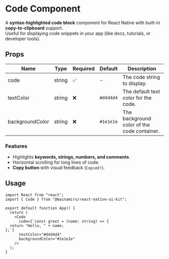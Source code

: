 # Code Component

A **syntax-highlighted code block** component for React Native with built-in **copy-to-clipboard** support.  
Useful for displaying code snippets in your app (like docs, tutorials, or developer tools).

## Props

| Name            | Type   | Required | Default   | Description                                 |
| --------------- | ------ | -------- | --------- | ------------------------------------------- |
| code            | string | ✅       | -         | The code string to display.                 |
| textColor       | string | ❌       | `#d4d4d4` | The default text color for the code.        |
| backgroundColor | string | ❌       | `#1e1e1e` | The background color of the code container. |

### Features

- Highlights **keywords, strings, numbers, and comments**.
- Horizontal scrolling for long lines of code.
- **Copy button** with visual feedback (`Copied!`).

## Usage

```tsx
import React from "react";
import { Code } from "@mainamiru/react-native-ui-kit";

export default function App() {
  return (
    <Code
      code={`const greet = (name: string) => {
  return "Hello, " + name;
};`}
      textColor="#d4d4d4"
      backgroundColor="#1e1e1e"
    />
  );
}
```
